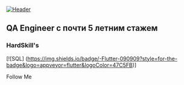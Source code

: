 [![Header](https://user-images.githubusercontent.com/125453017/219000321-ce31e01d-2e1d-4397-bd9a-c59d9a101aa6.jpg)](https://t.me/Untegro)

## QA Engineer с почти 5 летним стажем


### HardSkill's
[![SQL] (https://img.shields.io/badge/-Flutter-090909?style=for-the-badge&logo=appveyor=flutter&logoColor=47C5FB)]

Follow Me
